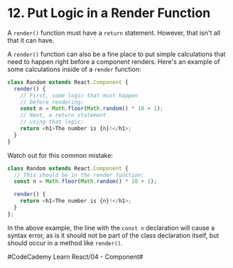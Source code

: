 # 12. Put Logic in a Render Function
A `render()` function must have a `return` statement. However, that isn't all that it can have.

A `render()` function can also be a fine place to put simple calculations that need to happen right before a component renders. Here's an example of some calculations inside of a `render` function:

``` javascript
class Random extends React.Component {
  render() {
    // First, some logic that must happen
    // before rendering:
    const n = Math.floor(Math.random() * 10 + 1);
    // Next, a return statement
    // using that logic:
    return <h1>The number is {n}!</h1>;
  }
}
```

Watch out for this common mistake:

``` javascript
class Random extends React.Component {
  // This should be in the render function:
  const n = Math.floor(Math.random() * 10 + 1);

  render() {
    return <h1>The number is {n}!</h1>;
  }
};
```

In the above example, the line with the `const n` declaration will cause a syntax error, as is it should not be part of the class declaration itself, but should occur in a method like `render()`.



#CodeCademy Learn React/04 - Component#